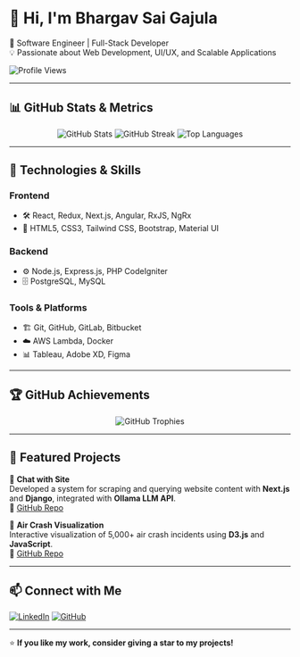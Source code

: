 # 👋 Hi, I'm Bhargav Sai Gajula  

🚀 Software Engineer | Full-Stack Developer  
💡 Passionate about Web Development, UI/UX, and Scalable Applications  

![Profile Views](https://komarev.com/ghpvc/?username=bhargavsai2&label=Profile%20Views&color=blue&style=flat) 

---

## 📊 GitHub Stats & Metrics  
<p align="center">
  <img src="https://github-readme-stats.vercel.app/api?username=bhargavsai2&show_icons=true&theme=radical" alt="GitHub Stats" />
  <img src="https://github-readme-streak-stats.herokuapp.com/?user=bhargavsai2&theme=radical" alt="GitHub Streak" />
  <img src="https://github-readme-stats.vercel.app/api/top-langs/?username=bhargavsai2&layout=compact&theme=radical" alt="Top Languages" />
</p>

---

## 🔧 Technologies & Skills  

### **Frontend**
- 🛠 React, Redux, Next.js, Angular, RxJS, NgRx  
- 🎨 HTML5, CSS3, Tailwind CSS, Bootstrap, Material UI  

### **Backend**
- ⚙️ Node.js, Express.js, PHP CodeIgniter  
- 🗄️ PostgreSQL, MySQL  

### **Tools & Platforms**
- 🏗 Git, GitHub, GitLab, Bitbucket  
- ☁️ AWS Lambda, Docker  
- 📊 Tableau, Adobe XD, Figma  

---

## 🏆 GitHub Achievements  
<p align="center">
  <img src="https://github-profile-trophy.vercel.app/?username=bhargavsai2&theme=onedark" alt="GitHub Trophies" />
</p>

---

## 🚀 Featured Projects  

🔹 **Chat with Site**  
Developed a system for scraping and querying website content with **Next.js** and **Django**, integrated with **Ollama LLM API**.  
🔗 [GitHub Repo](https://github.com/bhargavsai2/WebsiteChat)  

🔹 **Air Crash Visualization**  
Interactive visualization of 5,000+ air crash incidents using **D3.js** and **JavaScript**.  
🔗 [GitHub Repo](https://github.com/bhargavsai2/Air_Crashes_Visualization)  


---

## 📫 Connect with Me  
[![LinkedIn](https://img.shields.io/badge/LinkedIn-Connect-blue?style=for-the-badge&logo=linkedin)](https://linkedin.com/in/bhargav-sai-gajula)
[![GitHub](https://img.shields.io/badge/GitHub-Follow-black?style=for-the-badge&logo=github)](https://github.com/bhargavsai2)  

---

⭐ **If you like my work, consider giving a star to my projects!**  

